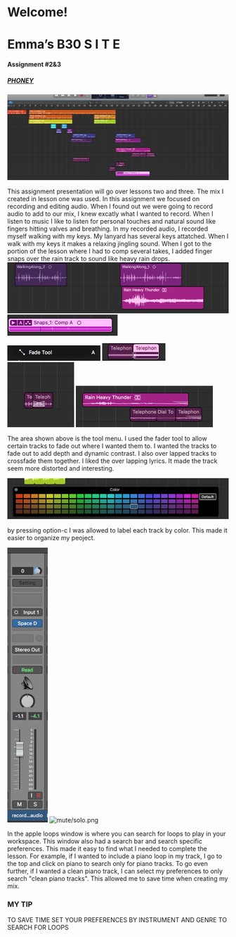 # Welcome!

# Emma’s B30 S I T E

#### Assignment #2&3
##### [PHONEY](audio/PHONEYY.mp3)

![Overview Screendhot](/images/THEWHOLE.png)

 This assignment presentation will go over lessons two and three. The mix I created in lesson one was used. In this assignment we focused on recording and editing audio. When I found out we were going to record audio to add to our mix, I knew excatly what I wanted to record. When I listen to music I like to listen for personal touches and natural sound like fingers hitting valves and breathing. In my recorded audio, I recorded myself walking with my keys. My lanyard has several keys attatched. When I walk with my keys it makes a relaxing jingling sound. When I got to the portion of the lesson where I had to comp several takes, I added finger snaps over the rain track to sound like heavy rain drops. 
![inspo](/images/inspo.png)
![comp](/images/comp.png)


![faded.png](/images/faded.png)
![crossfaded.png](/images/crossfaded.png)
![crossfaded.png](/images/crossfaded2.png)
![fader.png](/images/fader.png)



The area shown above is the tool menu. I used the fader tool to allow certain tracks to fade out where I wanted them to. I wanted the tracks to fade out to add depth and dynamic contrast. I also over lapped tracks to crossfade them together. I liked the over lapping lyrics. It made the track seem more distorted and interesting.

![colors.png](/images/colors.png)

by pressing option-c I was allowed to label each track by color. This made it easier to organize my peoject. 


![spacedesign.png](/images/spacedesign.png)
![mute/solo.png](/images/mute/solo.png)

In the apple loops window is where you can search for loops to play in your workspace. This window also had a search bar and search specific preferences. This made it easy to find what I needed to complete the lesson. For example, if I wanted to include a piano loop in my track, I go to the top and click on piano to search only for piano tracks. To go even further, if I wanted a clean piano track, I can select my preferences to only search "clean piano tracks". This allowed me to save time when creating my mix.

### MY TIP 

TO SAVE TIME SET YOUR PREFERENCES BY INSTRUMENT AND GENRE TO SEARCH FOR LOOPS

